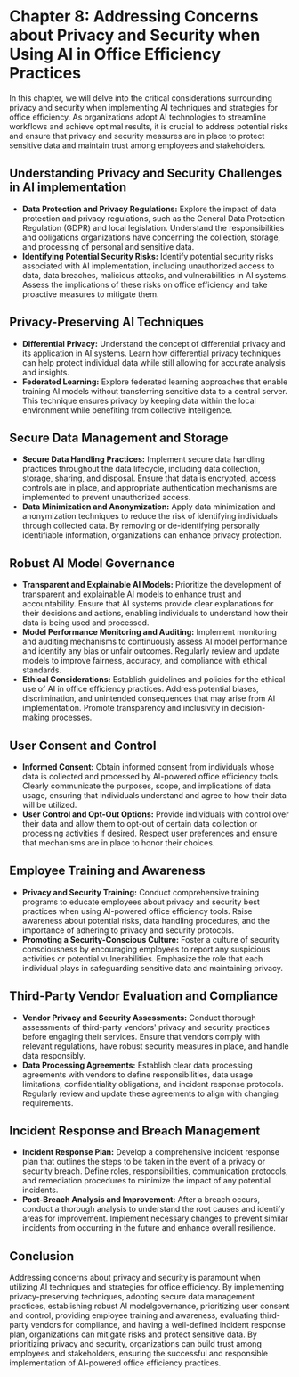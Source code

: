 Chapter 8: Addressing Concerns about Privacy and Security when Using AI in Office Efficiency Practices
======================================================================================================

In this chapter, we will delve into the critical considerations surrounding privacy and security when implementing AI techniques and strategies for office efficiency. As organizations adopt AI technologies to streamline workflows and achieve optimal results, it is crucial to address potential risks and ensure that privacy and security measures are in place to protect sensitive data and maintain trust among employees and stakeholders.

Understanding Privacy and Security Challenges in AI implementation
------------------------------------------------------------------

* **Data Protection and Privacy Regulations:** Explore the impact of data protection and privacy regulations, such as the General Data Protection Regulation (GDPR) and local legislation. Understand the responsibilities and obligations organizations have concerning the collection, storage, and processing of personal and sensitive data.
* **Identifying Potential Security Risks:** Identify potential security risks associated with AI implementation, including unauthorized access to data, data breaches, malicious attacks, and vulnerabilities in AI systems. Assess the implications of these risks on office efficiency and take proactive measures to mitigate them.

Privacy-Preserving AI Techniques
--------------------------------

* **Differential Privacy:** Understand the concept of differential privacy and its application in AI systems. Learn how differential privacy techniques can help protect individual data while still allowing for accurate analysis and insights.
* **Federated Learning:** Explore federated learning approaches that enable training AI models without transferring sensitive data to a central server. This technique ensures privacy by keeping data within the local environment while benefiting from collective intelligence.

Secure Data Management and Storage
----------------------------------

* **Secure Data Handling Practices:** Implement secure data handling practices throughout the data lifecycle, including data collection, storage, sharing, and disposal. Ensure that data is encrypted, access controls are in place, and appropriate authentication mechanisms are implemented to prevent unauthorized access.
* **Data Minimization and Anonymization:** Apply data minimization and anonymization techniques to reduce the risk of identifying individuals through collected data. By removing or de-identifying personally identifiable information, organizations can enhance privacy protection.

Robust AI Model Governance
--------------------------

* **Transparent and Explainable AI Models:** Prioritize the development of transparent and explainable AI models to enhance trust and accountability. Ensure that AI systems provide clear explanations for their decisions and actions, enabling individuals to understand how their data is being used and processed.
* **Model Performance Monitoring and Auditing:** Implement monitoring and auditing mechanisms to continuously assess AI model performance and identify any bias or unfair outcomes. Regularly review and update models to improve fairness, accuracy, and compliance with ethical standards.
* **Ethical Considerations:** Establish guidelines and policies for the ethical use of AI in office efficiency practices. Address potential biases, discrimination, and unintended consequences that may arise from AI implementation. Promote transparency and inclusivity in decision-making processes.

User Consent and Control
------------------------

* **Informed Consent:** Obtain informed consent from individuals whose data is collected and processed by AI-powered office efficiency tools. Clearly communicate the purposes, scope, and implications of data usage, ensuring that individuals understand and agree to how their data will be utilized.
* **User Control and Opt-Out Options:** Provide individuals with control over their data and allow them to opt-out of certain data collection or processing activities if desired. Respect user preferences and ensure that mechanisms are in place to honor their choices.

Employee Training and Awareness
-------------------------------

* **Privacy and Security Training:** Conduct comprehensive training programs to educate employees about privacy and security best practices when using AI-powered office efficiency tools. Raise awareness about potential risks, data handling procedures, and the importance of adhering to privacy and security protocols.
* **Promoting a Security-Conscious Culture:** Foster a culture of security consciousness by encouraging employees to report any suspicious activities or potential vulnerabilities. Emphasize the role that each individual plays in safeguarding sensitive data and maintaining privacy.

Third-Party Vendor Evaluation and Compliance
--------------------------------------------

* **Vendor Privacy and Security Assessments:** Conduct thorough assessments of third-party vendors' privacy and security practices before engaging their services. Ensure that vendors comply with relevant regulations, have robust security measures in place, and handle data responsibly.
* **Data Processing Agreements:** Establish clear data processing agreements with vendors to define responsibilities, data usage limitations, confidentiality obligations, and incident response protocols. Regularly review and update these agreements to align with changing requirements.

Incident Response and Breach Management
---------------------------------------

* **Incident Response Plan:** Develop a comprehensive incident response plan that outlines the steps to be taken in the event of a privacy or security breach. Define roles, responsibilities, communication protocols, and remediation procedures to minimize the impact of any potential incidents.
* **Post-Breach Analysis and Improvement:** After a breach occurs, conduct a thorough analysis to understand the root causes and identify areas for improvement. Implement necessary changes to prevent similar incidents from occurring in the future and enhance overall resilience.

Conclusion
----------

Addressing concerns about privacy and security is paramount when utilizing AI techniques and strategies for office efficiency. By implementing privacy-preserving techniques, adopting secure data management practices, establishing robust AI modelgovernance, prioritizing user consent and control, providing employee training and awareness, evaluating third-party vendors for compliance, and having a well-defined incident response plan, organizations can mitigate risks and protect sensitive data. By prioritizing privacy and security, organizations can build trust among employees and stakeholders, ensuring the successful and responsible implementation of AI-powered office efficiency practices.
